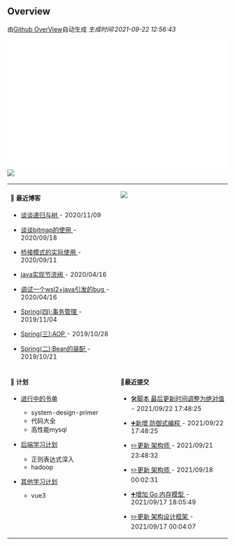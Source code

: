 
## Overview

由[Github OverView](https://github.com/0xcaffebabe/0xcaffebabe)自动生成 _生成时间:2021-09-22 12:56:43_

![](https://raw.githubusercontent.com/0xcaffebabe/github-stats/master/generated/overview.svg)![](https://github-readme-stats.vercel.app/api/top-langs/?username=0xcaffebabe&layout=compact&langs_count=8)

<table>

<tr>
<td valign="top" width="50%">

#### 📖 最近博客


* <a href="https://0xcaffebabe.github.io/%E7%AE%97%E6%B3%95/2020/11/09/%E8%B0%88%E8%B0%88%E9%80%92%E5%BD%92%E4%B8%8E%E6%A0%91.html" target="_blank"> 谈谈递归与树 </a> - 2020/11/09 

    
* <a href="https://0xcaffebabe.github.io/%E7%AE%97%E6%B3%95/2020/09/18/%E8%B0%88%E8%B0%88bitmap%E7%9A%84%E4%BD%BF%E7%94%A8.html" target="_blank"> 谈谈bitmap的使用 </a> - 2020/09/18 

    
* <a href="https://0xcaffebabe.github.io/%E8%AE%BE%E8%AE%A1%E6%A8%A1%E5%BC%8F/2020/09/11/%E6%A1%A5%E6%8E%A5%E6%A8%A1%E5%BC%8F%E7%9A%84%E5%AE%9E%E9%99%85%E4%BD%BF%E7%94%A8.html" target="_blank"> 桥接模式的实际使用 </a> - 2020/09/11 

    
* <a href="https://0xcaffebabe.github.io/java/2020/04/16/JAVA%E5%AE%9E%E7%8E%B0%E8%8A%82%E6%B5%81%E9%98%80.html" target="_blank"> java实现节流阀 </a> - 2020/04/16 

    
* <a href="https://0xcaffebabe.github.io/%E6%97%A5%E5%B8%B8/2020/04/16/%E8%B0%83%E8%AF%95%E4%B8%80%E4%B8%AAwsl2+java%E5%BC%95%E5%8F%91%E7%9A%84bug.html" target="_blank"> 调试一个wsl2+java引发的bug </a> - 2020/04/16 

    
* <a href="https://0xcaffebabe.github.io/spring/2019/11/04/Spring-%E5%9B%9B-%E4%BA%8B%E5%8A%A1%E7%AE%A1%E7%90%86.html" target="_blank"> Spring(四):事务管理 </a> - 2019/11/04 

    
* <a href="https://0xcaffebabe.github.io/spring/2019/10/28/Spring(%E4%B8%89)-AOP.html" target="_blank"> Spring(三):AOP </a> - 2019/10/28 

    
* <a href="https://0xcaffebabe.github.io/spring/2019/10/21/Spring(%E4%BA%8C)-Bean%E7%9A%84%E8%A3%85%E9%85%8D.html" target="_blank"> Spring(二):Bean的装配 </a> - 2019/10/21 

        

</td>

<td valign="top" width="50%">

![](https://github-readme-stats.vercel.app/api/wakatime?username=0xcaffebabe)

</td>

</tr>

<tr>

<td valign="top" width="50%">

#### 📝 计划

- [进行中的书单](https://github.com/users/0xcaffebabe/projects/4)
  - system-design-primer
  - 代码大全
  - 高性能mysql


- [后端学习计划](https://github.com/users/0xcaffebabe/projects/1)
  - 正则表达式深入
  - hadoop


- [其他学习计划](https://github.com/users/0xcaffebabe/projects/3)
  - vue3


<td>

#### 🌴最近提交


  * <a href="https://github.com/0xcaffebabe/note/commit/21da6c7604beafe84284194c103dfe75b1892839" target="_blank"> 🛠脚本 最后更新时间调整为绝对值 </a> - 2021/09/22 17:48:25 

    
  * <a href="https://github.com/0xcaffebabe/note/commit/93279317eb857cff16bf52d4879d57058f1ceb78" target="_blank"> ➕新增 防御式编程 </a> - 2021/09/22 17:48:25 

    
  * <a href="https://github.com/0xcaffebabe/note/commit/52730c7edfc4c584b11d2820f8c61d6989b413e1" target="_blank"> ✏️更新 架构师 </a> - 2021/09/21 23:48:32 

    
  * <a href="https://github.com/0xcaffebabe/note/commit/c62cf59d46750bb4f77241a826f325f4fd5517fe" target="_blank"> ✏️更新 架构师 </a> - 2021/09/18 00:02:31 

    
  * <a href="https://github.com/0xcaffebabe/note/commit/2bba18adaf03a02bab3fd6cfa462585c814b5890" target="_blank"> ➕增加 Go 内存模型 </a> - 2021/09/17 18:05:49 

    
  * <a href="https://github.com/0xcaffebabe/note/commit/2a130299e661dbfae6901937051a4e85f1bea027" target="_blank"> ✏️更新 架构设计框架 </a> - 2021/09/17 00:04:07 

    

</td>

</tr>

</table>

